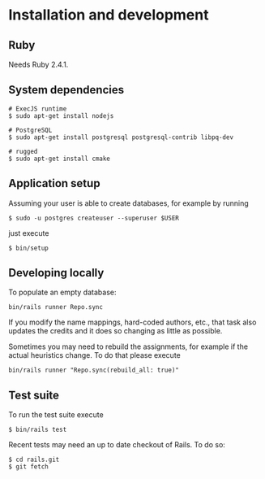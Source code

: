 # Installation and development

## Ruby

Needs Ruby 2.4.1.

## System dependencies

```
# ExecJS runtime
$ sudo apt-get install nodejs

# PostgreSQL
$ sudo apt-get install postgresql postgresql-contrib libpq-dev

# rugged
$ sudo apt-get install cmake
```

## Application setup

Assuming your user is able to create databases, for example by running

```
$ sudo -u postgres createuser --superuser $USER
```

just execute

```
$ bin/setup
```

## Developing locally

To populate an empty database:

```
bin/rails runner Repo.sync
```

If you modify the name mappings, hard-coded authors, etc., that task also
updates the credits and it does so changing as little as possible.

Sometimes you may need to rebuild the assignments, for example if the actual
heuristics change. To do that please execute

```
bin/rails runner "Repo.sync(rebuild_all: true)"
```

## Test suite

To run the test suite execute

```
$ bin/rails test
```

Recent tests may need an up to date checkout of Rails. To do so:

```
$ cd rails.git
$ git fetch
```
